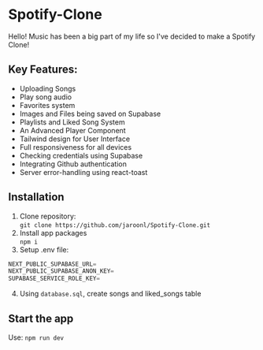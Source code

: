 ﻿# Spotify-Clone

Hello! Music has been a big part of my life so I've decided to make a Spotify Clone!

## Key Features:
- Uploading Songs
- Play song audio
- Favorites system
- Images and Files being saved on Supabase
- Playlists and Liked Song System
- An Advanced Player Component
- Tailwind design for User Interface
- Full responsiveness for all devices
- Checking credentials using Supabase
- Integrating Github authentication 
- Server error-handling using react-toast

## Installation
1. Clone repository: <br> ` git clone https://github.com/jaroonl/Spotify-Clone.git `
2. Install app packages <br> ` npm i `
3. Setup .env file: 
``` js
NEXT_PUBLIC_SUPABASE_URL=
NEXT_PUBLIC_SUPABASE_ANON_KEY=
SUPABASE_SERVICE_ROLE_KEY=
```
4. Using `database.sql`, create songs and liked_songs table 

## Start the app
Use: ` npm run dev `

